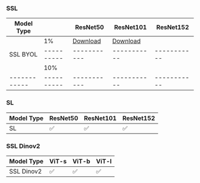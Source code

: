 ### SSL
| Model Type |          | ResNet50  | ResNet101 | ResNet152 |
|------------|----------|-----------|-----------|-----------|
|            |    1%    | [Download](https://kmitlthailand-my.sharepoint.com/:u:/g/personal/63609007_kmitl_ac_th/EV5FV4bveo1NqCjYeQmoR08B6GQcHaArWfzQTxGgYgxlqQ?e=hbRD5i)    | [Download](https://kmitlthailand-my.sharepoint.com/:u:/g/personal/63609007_kmitl_ac_th/Edmok9wGgkJBsmGpC98vnQwBQOdbR2UeJOfhuc2oTEPbXA?e=oSeQeg)    |
|SSL  BYOL   |----------|-----------|-----------|-----------|
|            |    10%   |
|------------|----------|-----------|-----------|-----------|

### SL
| Model Type | ResNet50 | ResNet101 | ResNet152 |
|------------|----------|-----------|-----------|
| SL         | ✅       | ✅        | ✅        |

### SSL Dinov2
| Model Type   | ViT-s | ViT-b | ViT-l |
|--------------|-------|-------|-------|
| SSL Dinov2   | ✅    | ✅    | ✅    |
